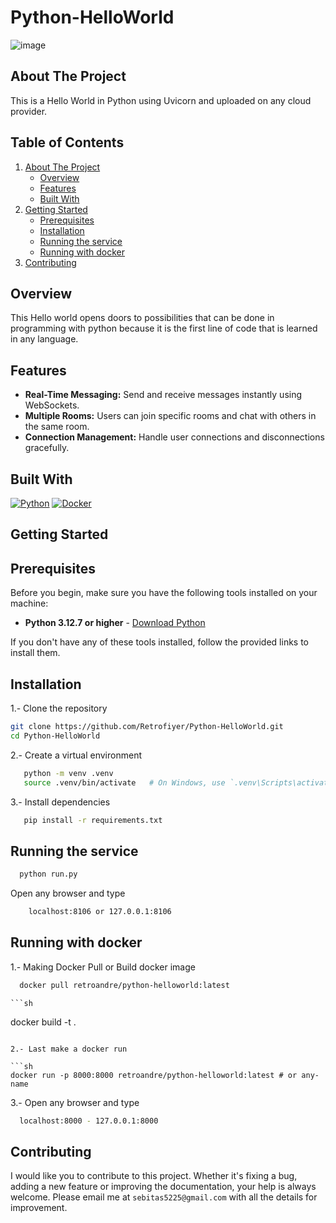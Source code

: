 # Python-HelloWorld

![image](https://github.com/user-attachments/assets/b09eef2e-8d27-40be-93ba-ccc1a43f77ba)

## About The Project

This is a Hello World in Python using Uvicorn and uploaded on any cloud provider.

## Table of Contents

<ol>
    <li>
      <a href="#about-the-project">About The Project</a>
      <ul>
        <li><a href="#overview">Overview</a></li>
        <li><a href="#features">Features</a></li>
        <li><a href="#built-with">Built With</a></li>
      </ul>
    </li>
    <li>
      <a href="#getting-started">Getting Started</a>
      <ul>
        <li><a href="#prerequisites">Prerequisites</a></li>
        <li><a href="#installation">Installation</a></li>
        <li><a href="#running-the-service">Running the service</a></li>
        <li><a href="#running-with-docker">Running with docker</a></li>
      </ul>
    </li>
    <li>
      <a href="#contributing">Contributing</a>
    </li>
 </ol>

## Overview

This Hello world opens doors to possibilities that can be done in programming with python because it is the first line of code that is learned in any language.

## Features

<div>
  <ul>
      <li> <b>Real-Time Messaging:</b> Send and receive messages instantly using WebSockets.</li>
      <li> <b>Multiple Rooms:</b> Users can join specific rooms and chat with others in the same room.</li>
      <li> <b>Connection Management:</b> Handle user connections and disconnections gracefully.</li>
  </ul>
</div>


## Built With

[![Python][python.com]][python-url]
[![Docker][docker.com]][docker-url]

<!-- GETTING STARTED -->
## Getting Started

## Prerequisites

Before you begin, make sure you have the following tools installed on your machine:

- **Python 3.12.7 or higher** - [Download Python](https://www.python.org/downloads/)

If you don't have any of these tools installed, follow the provided links to install them.


## Installation

1.- Clone the repository

   ```sh
   git clone https://github.com/Retrofiyer/Python-HelloWorld.git
   cd Python-HelloWorld
   ```
2.- Create a virtual environment

 ```sh
    python -m venv .venv
    source .venv/bin/activate   # On Windows, use `.venv\Scripts\activate`
   ```
3.- Install dependencies

 ```sh
    pip install -r requirements.txt
   ```

## Running the service

  ```sh
    python run.py
   ```

Open any browser and type

```sh
    localhost:8106 or 127.0.0.1:8106
   ```

## Running with docker

1.- Making Docker Pull or Build docker image

 ```sh
   docker pull retroandre/python-helloworld:latest
   ```

    ```sh
   docker build -t <any-name> .
   ```

2.- Last make a docker run

 ```sh
   docker run -p 8000:8000 retroandre/python-helloworld:latest # or any-name
   ```

3.- Open any browser and type

 ```sh
   localhost:8000 - 127.0.0.1:8000
   ```

## Contributing

I would like you to contribute to this project. Whether it's fixing a bug, adding a new feature or improving the documentation, your help is always welcome. Please email me at `sebitas5225@gmail.com` with all the details for improvement.

<!-- LINKS & IMAGES -->

[docker.com]: https://img.shields.io/badge/Docker-black?style=for-the-badge&logo=docker&logoColor=white
[docker-url]: https://www.docker.com/
[python.com]: https://img.shields.io/badge/Python-black?style=for-the-badge&logo=python&logoColor=white
[python-url]: https://www.python.org/